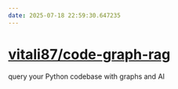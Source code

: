 ```yaml
---
date: 2025-07-18 22:59:30.647235
---
```


# [vitali87/code-graph-rag](https://github.com/vitali87/code-graph-rag)

query your Python codebase with graphs and AI